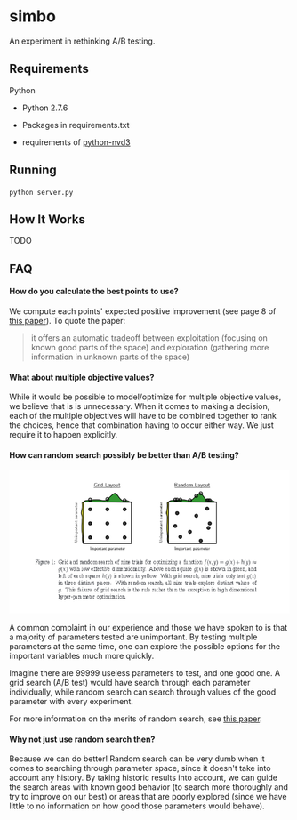 simbo
=====

An experiment in rethinking A/B testing.

Requirements
---

Python

- Python 2.7.6

- Packages in requirements.txt

- requirements of [python-nvd3](https://github.com/areski/python-nvd3)

Running
---

`python server.py`

How It Works
---

TODO

FAQ
---

#### How do you calculate the best points to use? ####

We compute each points' expected positive improvement (see page 8 of [this paper](http://www.cs.ubc.ca/~hutter/papers/11-LION5-SMAC.pdf)). To quote the paper:

> it offers an automatic tradeoff between exploitation (focusing on known good parts of the space) and exploration (gathering more information in unknown parts of the space)

#### What about multiple objective values? ####

While it would be possible to model/optimize for multiple objective values, we believe that is is unnecessary. When it comes to making a decision, each of the multiple objectives will have to be combined together to rank the choices, hence that combination having to occur either way. We just require it to happen explicitly.

#### How can random search possibly be better than A/B testing? ####

![Random Search Image](images/random_search.png)

A common complaint in our experience and those we have spoken to is that a majority of parameters tested are unimportant. By testing multiple parameters at the same time, one can explore the possible options for the important variables much more quickly.

Imagine there are 99999 useless parameters to test, and one good one. A grid search (A/B test) would have search through each parameter individually, while random search can search through values of the good parameter with every experiment.

For more information on the merits of random search, see [this paper](http://jmlr.org/papers/volume13/bergstra12a/bergstra12a.pdf).

#### Why not just use random search then? ####

Because we can do better! Random search can be very dumb when it comes to searching through parameter space, since it doesn't take into account any history. By taking historic results into account, we can guide the search areas with known good behavior (to search more thoroughly and try to improve on our best) or areas that are poorly explored (since we have little to no information on how good those parameters would behave).
